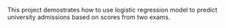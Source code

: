 This project demostrates how to use logistic regression model to predict university admissions based on scores from two exams.
